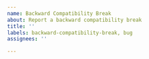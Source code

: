 ```yaml
---
name: Backward Compatibility Break
about: Report a backward compatibility break
title: ''
labels: backward-compatibility-break, bug
assignees: ''

---
```



